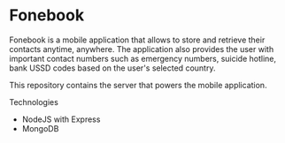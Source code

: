 # Fonebook

Fonebook is a mobile application that allows to store and retrieve their contacts anytime, anywhere. The application also provides the user with important contact numbers such as emergency numbers, suicide hotline, bank USSD codes based on the user's selected country.

This repository contains the server that powers the mobile application.

Technologies
  - NodeJS with Express
  - MongoDB